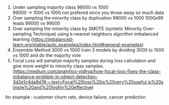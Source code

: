 1. Under sampling majority class
   99000 vs 1000  
   99000 -> 1000 vs 1000
   not prefered since you throw away so much data
2. Over sampling the minority class by duplication
   99000 vs 1000
   1000x99 leads 99000 vs 99000
3. Over sampling the minority class by SMOTE (syntetic Minority Over-sampling Technique) using k-nearest neighbors algorithm
   imbalanced learning (https://imbalanced-learn.org/stable/auto_examples/index.html#general-examples)
4. Ensemble Method
   3000 vs 1000
   train 3 models by dividing 3000 to 1000 vs 1000
   and do the majority vote
5. Focal Loss
   will penalize majority samples during loss calculation and give more weight to minority class samples. (https://medium.com/analytics-vidhya/how-focal-loss-fixes-the-class-imbalance-problem-in-object-detection-3d2e1c4da8d7#:~:text=Focal%20loss%20is%20very%20useful,is%20simple%20and%20highly%20effective)

for example : customer churn rate, device failure, cancer prediction
